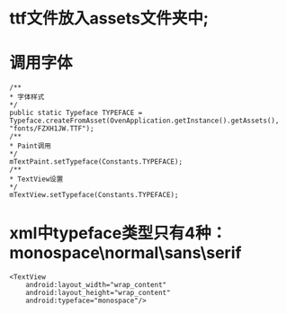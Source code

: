 # ttf文件放入assets文件夹中;
# 调用字体
    /**
    * 字体样式
    */
    public static Typeface TYPEFACE = Typeface.createFromAsset(OvenApplication.getInstance().getAssets(), "fonts/FZXH1JW.TTF");
    /**
    * Paint调用
    */
    mTextPaint.setTypeface(Constants.TYPEFACE);
    /**
    * TextView设置
    */
    mTextView.setTypeface(Constants.TYPEFACE);
    
# xml中typeface类型只有4种：monospace\normal\sans\serif
    <TextView
        android:layout_width="wrap_content"
        android:layout_height="wrap_content" 
        android:typeface="monospace"/>
